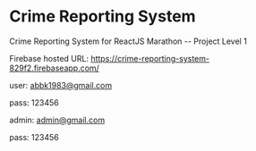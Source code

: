 # Crime Reporting System
Crime Reporting System for ReactJS Marathon -- Project Level 1

Firebase hosted URL:
https://crime-reporting-system-829f2.firebaseapp.com/


user: abbk1983@gmail.com

pass: 123456


admin: admin@gmail.com

pass: 123456
